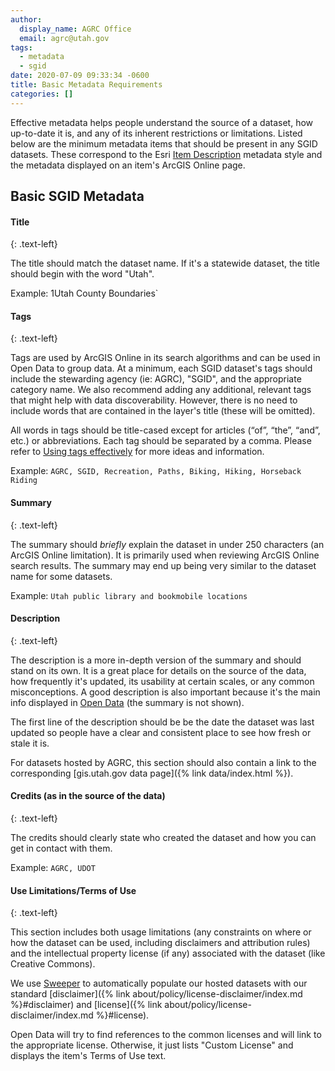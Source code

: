 ```yaml
---
author:
  display_name: AGRC Office
  email: agrc@utah.gov
tags:
  - metadata
  - sgid
date: 2020-07-09 09:33:34 -0600
title: Basic Metadata Requirements
categories: []
---
```


Effective metadata helps people understand the source of a dataset, how up-to-date it is, and any of its inherent restrictions or limitations. Listed below are the minimum metadata items that should be present in any SGID datasets. These correspond to the Esri [Item Description](https://desktop.arcgis.com/en/arcmap/latest/manage-data/metadata/metadata-standards-and-styles.htm#ESRI_SECTION1_29222DC149544E89A4147541A4ACAF86) metadata style and the metadata displayed on an item's ArcGIS Online page.
## Basic SGID Metadata

#### Title
{: .text-left}

The title should match the dataset name. If it's a statewide dataset, the title should begin with the word "Utah".

Example: 1Utah County Boundaries`

#### Tags
{: .text-left}

Tags are used by ArcGIS Online in its search algorithms and can be used in Open Data to group data. At a minimum, each SGID dataset's tags should include the stewarding agency (ie: AGRC), "SGID", and the appropriate category name. We also recommend adding any additional, relevant tags that might help with data discoverability. However, there is no need to include words that are contained in the layer's title (these will be omitted).

All words in tags should be title-cased except for articles (“of”, “the”, “and”, etc.) or abbreviations. Each tag should be separated by a comma. Please refer to [Using tags effectively](https://www.esri.com/arcgis-blog/products/arcgis-online/data-management/using-tags-effectively/) for more ideas and information.

Example: `AGRC, SGID, Recreation, Paths, Biking, Hiking, Horseback Riding`

#### Summary
{: .text-left}

The summary should _briefly_ explain the dataset in under 250 characters (an ArcGIS Online limitation). It is primarily used when reviewing ArcGIS Online search results. The summary may end up being very similar to the dataset name for some datasets.

Example: `Utah public library and bookmobile locations`

#### Description
{: .text-left}

The description is a more in-depth version of the summary and should stand on its own. It is a great place for details on the source of the data, how frequently it's updated, its usability at certain scales, or any common misconceptions. A good description is also important because it's the main info displayed in [Open Data](https://opendata.gis.utah.gov/) (the summary is not shown).

The first line of the description should be be the date the dataset was last updated so people have a clear and consistent place to see how fresh or stale it is.

For datasets hosted by AGRC, this section should also contain a link to the corresponding [gis.utah.gov data page]({% link data/index.html %}).

#### Credits (as in the source of the data)
{: .text-left}

The credits should clearly state who created the dataset and how you can get in contact with them.

Example: `AGRC, UDOT`

#### Use Limitations/Terms of Use
{: .text-left}

This section includes both usage limitations (any constraints on where or how the dataset can be used, including disclaimers and attribution rules) and the intellectual property license (if any) associated with the dataset (like Creative Commons).

We use [Sweeper](https://github.com/agrc/sweeper) to automatically populate our hosted datasets with our standard [disclaimer]({% link about/policy/license-disclaimer/index.md %}#disclaimer) and [license]({% link about/policy/license-disclaimer/index.md %}#license).

Open Data will try to find references to the common licenses and will link to the appropriate license. Otherwise, it just lists "Custom License" and displays the item's Terms of Use text.
